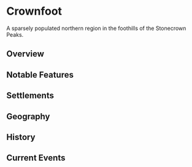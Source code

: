 # Crownfoot

A sparsely populated northern region in the foothills of the Stonecrown Peaks.

## Overview

## Notable Features

## Settlements

## Geography

## History

## Current Events